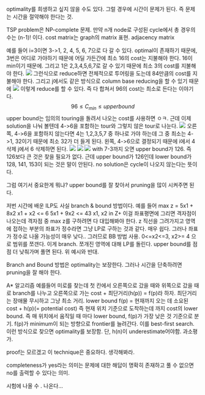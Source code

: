 optimality를 희생하고 싶지 않을 수도 있다. 그럴 경우에 시간이 문제가 된다.
즉 문제는 시간을 절약해야 한다는 것.

TSP problem은 NP-complete 문제.
만약 n개 node로 구성된 cycle에서 총 경우의 수는 (n-1)! 이다.
cost matrix는 graph의 matrix 표현. adjacency matrix

예를 들어 i=3이면 3->1, 2, 4, 5, 6, 7으로 다 갈 수 있다. optimal이 존재하기 때문에, 3번은 어디로 가야하기 때문에 어딜 가든간에 최소 16의 cost는 지불해야 한다. 16이 min이기 때문에.
그리고 1은 2,3,4,5,6,7로 갈 수 있기 때문에 최소 3의 cost를 지불해야 한다.
![](https://i.imgur.com/jqaWc8G.png)
그런식으로 reduce하면 전체적으로 투어링을 도는데 84만큼의 cost를 지불해야 한다.
그리고 j에서도 같은 방식으로 column base reducing을 할 수 있기 때문에
![](https://i.imgur.com/piu6dH6.png)
이렇게 reduce를 할 수 있다. 즉 다 합쳐서 96의 cost는 최소로 든다는 이야기다.
$$96 \leq C_{min}\leq upperbound$$
upper bound는 임의의 touring을 돌려서 나오는 cost를 사용하면 ㅇㅋ.
근데 이제 solution을 나눠 볼텐데
4->6을 포함하는 tour와 그렇지 않은 tour로 나눈다.
![](https://i.imgur.com/YiYq6lP.png)
오른쪽, 4->6을 포함하지 않는다면 4는 1,2,3,5,7 중 하나로 가야 하는데 그 중 최소는 4->1, 32이기 때문에 최소 32가 더 들게 된다.
왼쪽, 4->6으로 결정되기 때문에 i에서 4 삭제 j에서 6 삭제하면 된다.
![](https://i.imgur.com/CdyxeYk.png)
![](https://i.imgur.com/rnIjLXz.png)
![](https://i.imgur.com/Xv4w6IY.png)
with 7-3까지 오면 upper bound가 126. 즉 126보다 큰 것은 찾을 필요가 없다.
근데 upper bound가 126인데 lower bound가 128, 141, 153이 되는 것은 말이 안된다.
no solution은 cycle이 나오지 않는다는 뜻이다.

그럼 여기서 중요한게 뭐냐? upper bound를 잘 찾아서 pruning을 많이 시켜주면 된다.

저번 시간에 배운 ILP도 사실 branch & bound 방법이다.
예를 들어
max z = 5x1 + 8x2
x1 + x2 <= 6
5x1 + 9x2 <= 43
x1, x2 in Z+
이걸 좌표평면에 그리면 격자점이 나오는데 격자점 중 max z를 구하려면 다 대입해봐야 한다.
z 직선을 그려가지고 영역에 접하는 부분의 좌표가 정수라면 그냥 LP로 구하는 것과 같다. 매우 쉽다.
그러나 좌표가 정수로 나올 가능성이 매우 낮다..
그러므로 BB 방법 사용. 0<=x2<=3, x2>= 4 으로 범위를 쪼갠다. 이게 branch.
쪼개진 영역에 대해 LP를 돌린다.
upper bound를 점점 더 낮춰가며 풀면 된다. 위 예시와 반대.

Branch and Bound 방법은 optimality는 보장한다.
그러나 시간을 단축하려면 pruning을 잘 해야 한다.

A\* 알고리즘
예를들어 미로를 찾는데
첫 칸에서 오른쪽으로 갔을 때와 위쪽으로 갔을 때로 branch를 나누고
오른쪽으로 가는 cost + 최단거리(h(p)) = f(p)라 하자.
최단거리는 장애물 무시하고 그냥 최소 거리. lower bound
f(p) = 현재까지 오는 데 소요된 cost + h(p)(= potential cost)
즉 현재 위치 기준으로 도착하는데 까지 cost의 lower bound.
즉 매 위치에서 움직일 때 마다 lower bound, f(p)가 가장 낮은 것 기준으로 분기.
f(p)가 minimum이 되는 방향으로 frontier를 늘려간다.
이를 best-first search.
이런 방식으로 찾으면 optimality를 보장함.
단, h(n)이 underestimate어야함. 과소평가.

proof는 모르겠고 이 technique은 중요하다. 생각해봐라.

completeness가 yes라는 의미는 문제에 대한 해답이 명확히 존재하고 풀 수 없으면 no를 출력할 수 있다는 의미.

시험에 나올 수 . 나온다...